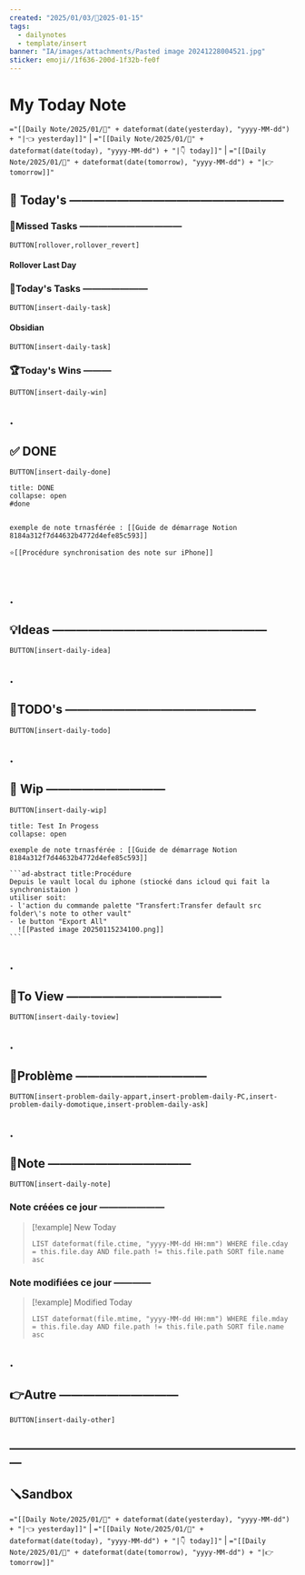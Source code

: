 ```yaml
---
created: "2025/01/03/📒2025-01-15"
tags:
  - dailynotes
  - template/insert
banner: "IA/images/attachments/Pasted image 20241228004521.jpg"
sticker: emoji//1f636-200d-1f32b-fe0f
---
```

# My Today Note

`="[[Daily Note/2025/01/📒" + dateformat(date(yesterday), "yyyy-MM-dd") + "|👈 yesterday]]"` | `="[[Daily Note/2025/01/📒" + dateformat(date(today), "yyyy-MM-dd") + "|👇 today]]"` | `="[[Daily Note/2025/01/📒" + dateformat(date(tomorrow), "yyyy-MM-dd") + "|👉 tomorrow]]"`


## 📅 Today's ——————————————————

### 🥷Missed Tasks ———————————

`BUTTON[rollover,rollover_revert]`
#### Rollover Last Day

### 🚀Today's Tasks ———————

 `BUTTON[insert-daily-task]`
 
#### Obsidian

`BUTTON[insert-daily-task]`

### 🏆Today's Wins ———

`BUTTON[insert-daily-win]`

## .
## ✅ DONE 

 `BUTTON[insert-daily-done]`
 

`````ad-success
title: DONE
collapse: open
#done 


exemple de note trnasférée : [[Guide de démarrage Notion 8184a312f7d44632b4772d4efe85c593]]

⭐[[Procédure synchronisation des note sur iPhone]]



`````

 
## .
## 💡Ideas ——————————————————

 `BUTTON[insert-daily-idea]`
 
## .
## 📎TODO's ————————————————

`BUTTON[insert-daily-todo]`

## .
## 🚧 Wip ——————————

`BUTTON[insert-daily-wip]`
 

`````ad-example
title: Test In Progess
collapse: open

exemple de note trnasférée : [[Guide de démarrage Notion 8184a312f7d44632b4772d4efe85c593]]

```ad-abstract title:Procédure
Depuis le vault local du iphone (stiocké dans icloud qui fait la synchronistaion )
utiliser soit:
- l'action du commande palette "Transfert:Transfer default src folder\'s note to other vault"
- le button "Export All" 
  ![[Pasted image 20250115234100.png]]
```

`````



## .
## 👀To View —————————————

`BUTTON[insert-daily-toview]`

## .
## 🚨Problème ———————————

`BUTTON[insert-problem-daily-appart,insert-problem-daily-PC,insert-problem-daily-domotique,insert-problem-daily-ask]`

## .
## 📝Note ————————————

`BUTTON[insert-daily-note]`


### Note créées ce jour ———————
> [!example] New Today
> ```dataview
> LIST dateformat(file.ctime, "yyyy-MM-dd HH:mm") WHERE file.cday = this.file.day AND file.path != this.file.path SORT file.name asc
> ```
> 
### Note modifiées ce jour ————
> [!example] Modified Today
> ```dataview 
> LIST dateformat(file.mtime, "yyyy-MM-dd HH:mm") WHERE file.mday = this.file.day AND file.path != this.file.path SORT file.name asc
> ```
> 

## .
## 👉Autre ——————————

`BUTTON[insert-daily-other]`


## —————————————————————————
## 🪛Sandbox 







`="[[Daily Note/2025/01/📒" + dateformat(date(yesterday), "yyyy-MM-dd") + "|👈 yesterday]]"` | `="[[Daily Note/2025/01/📒" + dateformat(date(today), "yyyy-MM-dd") + "|👇 today]]"` | `="[[Daily Note/2025/01/📒" + dateformat(date(tomorrow), "yyyy-MM-dd") + "|👉 tomorrow]]"`
